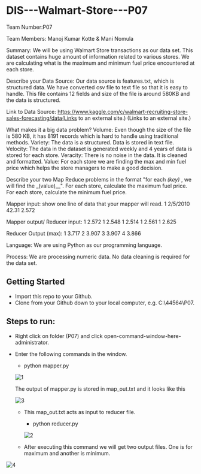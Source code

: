 # DIS---Walmart-Store---P07

Team Number:P07

Team Members: Manoj Kumar Kotte &
              Mani Nomula

Summary: We will be using Walmart Store transactions as our data set. This dataset contains huge amount of information related to various stores. We are calculating what is the maximum and minimum fuel price encountered at each store.

Describe your Data Source: Our data source is features.txt, which is structured data. We have converted csv file to text file so that it is easy to handle. This file contains 12 fields and size of the file is around 580KB and the data is structured.

Link to Data Source: https://www.kaggle.com/c/walmart-recruiting-store-sales-forecasting/data(Links to an external site.) (Links to an external site.)

What makes it a big data problem?
Volume: Even though the size of the file is 580 KB, it has 8191 records which is hard to handle using traditional methods.
Variety: The data is a structured. Data is stored in text file.
Velocity: The data in the dataset is generated weekly and 4 years of data is stored for each store.
Veracity: There is no noise in the data. It is cleaned and formatted.
Value: For each store we are finding the max and min fuel price which helps the store managers to make a good decision.

Describe your two Map Reduce problems in the format "for each _(key)_ , we will find the _(value)__". 
For each store, calculate the maximum fuel price.
For each store, calculate the minimum fuel price.

Mapper input:  show one line of data that your mapper will read.
1 2/5/2010  42.31 2.572

Mapper output/ Reducer input:
1      2.572
1      2.548
1      2.514
1      2.561
1      2.625

Reducer Output (max):
1          3.717
2          3.907
3          3.907
4          3.866

Language: We are using Python as our programming language.

Process: We are processing numeric data. No data cleaning is required for the data set.



## Getting Started

- Import this repo to your Github.
- Clone from your Github down to your local computer, e.g. C:\44564\P07.

## Steps to run:

- Right click on folder (P07) and click open-command-window-here-administrator.
- Enter the following commands in the window.
	- python mapper.py
	
	
	![1](https://cloud.githubusercontent.com/assets/22262884/25057522/4ad6d348-2136-11e7-8e74-0902b78adc64.PNG)

	The output of mapper.py is stored in map_out.txt and it looks like this
	
	![3](https://cloud.githubusercontent.com/assets/22262884/25057552/9f109a5c-2136-11e7-910f-efe7e81c9d50.PNG)

	
  - This  map_out.txt acts as input to reducer file.
  
	- python reducer.py
	
	![2](https://cloud.githubusercontent.com/assets/22262884/25057525/5429d67a-2136-11e7-9af6-7f11d20761cb.PNG)

	
  - After executing this command we will get two output files. One is for maximum and another is minimum.


![4](https://cloud.githubusercontent.com/assets/22262884/25057553/a04779f4-2136-11e7-9cd6-676e6a049211.PNG)
